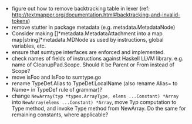 * figure out how to remove backtracking table in lexer (ref: http://textmapper.org/documentation.html#backtracking-and-invalid-tokens)
* remove stutter in package metadata (e.g. metadata.MetadataNode)
* Consider making []*metadata.MetadataAttachment into a map map[string]*metadata.MDNode as used by instructions, global variables, etc.
* ensure that sumtype interfaces are enforced and implemented.
* check names of fields of instructions against Haskell LLVM library. e.g. name of CleanupPad.Scope. Should it be Parent or From instead of Scope?
* move isFoo and IsFoo to sumtype.go
* rename TypeDef.Alias to TypeDef.LocalName (also rename Alias= to Name= in TypeDef rule of grammar)?
* change `NewArray(typ *types.ArrayType, elems ...Constant) *Array` into `NewArray(elems ...Constant) *Array`, move Typ computation to Type method, and invoke Type method from NewArray. Do the same for remaining constants, where applicable?

